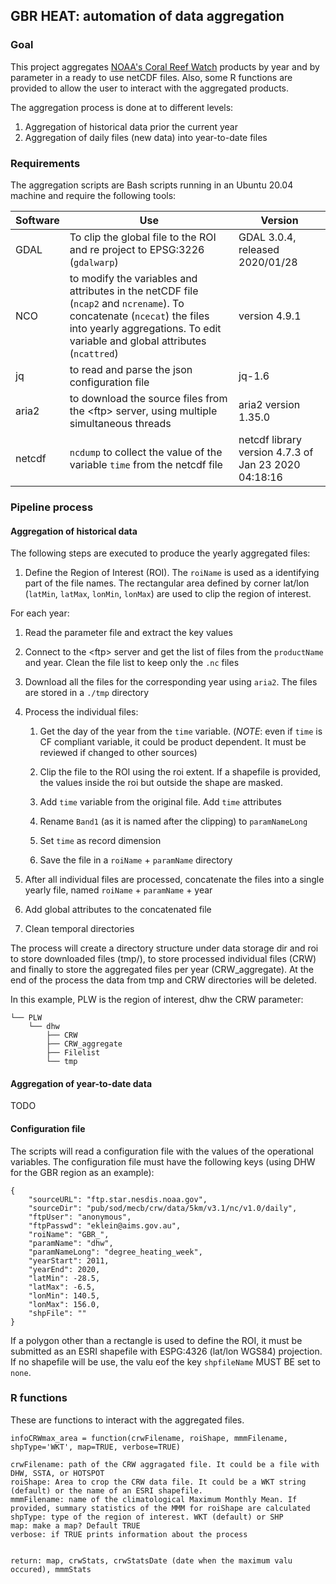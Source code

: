 ## GBR HEAT: automation of data aggregation

### Goal

This project aggregates [NOAA's Coral Reef Watch](https://coralreefwatch.noaa.gov/) products by year and by parameter in a ready to use netCDF files. Also, some R functions are provided to allow the user to interact with the aggregated products.

The aggregation process is done at to different levels:

1.  Aggregation of historical data prior the current year
2.  Aggregation of daily files (new data) into year-to-date files

### Requirements

The aggregation scripts are Bash scripts running in an Ubuntu 20.04 machine and require the following tools:

| Software | Use                                                                                                                                                                                                   | Version                                              |
|----------|-------------------------------------------------------------------------------------------------------------------------------------------------------------------------------------------------------|------------------------------------------------------|
| GDAL     | To clip the global file to the ROI and re project to EPSG:3226 (`gdalwarp`)                                                                                                                           | GDAL 3.0.4, released 2020/01/28                      |
| NCO      |  to modify the variables and attributes in the netCDF file (`ncap2` and `ncrename`). To concatenate (`ncecat`) the files into yearly aggregations. To edit variable and global attributes (`ncattred`)| version 4.9.1                                        |
| jq       | to read and parse the json configuration file                                                                                                                                                         | jq-1.6                                               |
| aria2    | to download the source files from the \<ftp\> server, using multiple simultaneous threads                                                                                                             | aria2 version 1.35.0                                 |
| netcdf   | `ncdump` to collect the value of the variable `time` from the netcdf file                                                                                                                             | netcdf library version 4.7.3 of Jan 23 2020 04:18:16 |

### Pipeline process

#### Aggregation of historical data

The following steps are executed to produce the yearly aggregated files:

1.  Define the Region of Interest (ROI). The `roiName` is used as a identifying part of the file names. The rectangular area defined by corner lat/lon (`latMin`, `latMax`, `lonMin`, `lonMax`) are used to clip the region of interest.

For each year:

1.  Read the parameter file and extract the key values

2.  Connect to the \<ftp\> server and get the list of files from the `productName` and year. Clean the file list to keep only the `.nc` files

3.  Download all the files for the corresponding year using `aria2`. The files are stored in a `./tmp` directory

4.  Process the individual files:

    1.  Get the day of the year from the `time` variable. (*NOTE*: even if `time` is CF compliant variable, it could be product dependent. It must be reviewed if changed to other sources)

    2.  Clip the file to the ROI using the roi extent. If a shapefile is provided, the values inside the roi but outside the shape are masked.

    3.  Add `time` variable from the original file. Add `time` attributes

    4.  Rename `Band1` (as it is named after the clipping) to `paramNameLong`

    5.  Set `time` as record dimension

    6.  Save the file in a `roiName` + `paramName` directory

5.  After all individual files are processed, concatenate the files into a single yearly file, named `roiName` + `paramName` + year

6.  Add global attributes to the concatenated file

7.  Clean temporal directories


The process will create a directory structure under data storage dir and roi to store downloaded files (tmp/), to store processed individual files (CRW) and finally to store the aggregated files per year (CRW_aggregate). At the end of the process the data from tmp and CRW directories will be deleted.

In this example, PLW is the region of interest, dhw the CRW parameter: 

```
└── PLW
    └── dhw
        ├── CRW
        ├── CRW_aggregate
        ├── Filelist
        └── tmp
```


#### Aggregation of year-to-date data

TODO

#### Configuration file

The scripts will read a configuration file with the values of the operational variables. The configuration file must have the following keys (using DHW for the GBR region as an example):

    {
        "sourceURL": "ftp.star.nesdis.noaa.gov",
        "sourceDir": "pub/sod/mecb/crw/data/5km/v3.1/nc/v1.0/daily",
        "ftpUser": "anonymous",
        "ftpPasswd": "eklein@aims.gov.au",
        "roiName": "GBR_",
        "paramName": "dhw",
        "paramNameLong": "degree_heating_week",
        "yearStart": 2011,
        "yearEnd": 2020,
        "latMin": -28.5,
        "latMax": -6.5, 
        "lonMin": 140.5,
        "lonMax": 156.0,
        "shpFile": ""
    }

If a polygon other than a rectangle is used to define the ROI, it must be submitted as an ESRI shapefile with ESPG:4326 (lat/lon WGS84) projection. If no shapefile will be use, the valu eof the key `shpfileName` MUST BE set to `none`.

### R functions

These are functions to interact with the aggregated files.

    infoCRWmax_area = function(crwFilename, roiShape, mmmFilename, shpType='WKT', map=TRUE, verbose=TRUE)

    crwFilename: path of the CRW aggragated file. It could be a file with DHW, SSTA, or HOTSPOT
    roiShape: Area to crop the CRW data file. It could be a WKT string (default) or the name of an ESRI shapefile.
    mmmFilename: name of the climatological Maximum Monthly Mean. If provided, summary statistics of the MMM for roiShape are calculated
    shpType: type of the region of interest. WKT (default) or SHP
    map: make a map? Default TRUE
    verbose: if TRUE prints information about the process


    return: map, crwStats, crwStatsDate (date when the maximum valu occured), mmmStats
